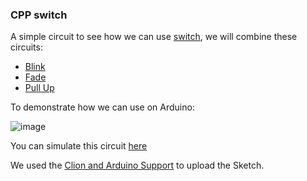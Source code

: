 ### CPP switch
A simple circuit to see how we can use [switch](https://www.w3schools.com/cpp/cpp_switch.asp), we will combine these circuits:

* [Blink](https://github.com/robsonoduarte/learn-arduino/tree/master/arduino-courses/arduino-brazilian-course/blink)
* [Fade](https://github.com/robsonoduarte/learn-arduino/tree/master/arduino-courses/arduino-brazilian-course/fade)
* [Pull Up](https://github.com/robsonoduarte/learn-arduino/tree/master/arduino-courses/arduino-brazilian-course/pull-up)

To demonstrate how we can use on Arduino:

![image](https://user-images.githubusercontent.com/797845/83777391-bb23a200-a65f-11ea-802a-b8f5bbd658dc.png)


You can simulate this circuit [here](https://www.tinkercad.com/things/aYH3AJBJuAc-cpp-control-structures)



We used the [Clion and Arduino Support](https://github.com/robsonoduarte/learn-arduino/tree/master/clion-arduino/example) to upload the Sketch.
